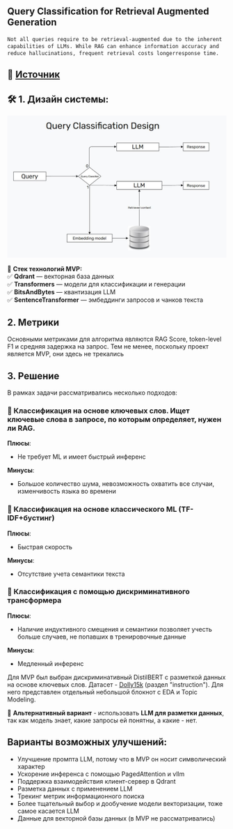 ## **Query Classification for Retrieval Augmented Generation**

```
Not all queries require to be retrieval-augmented due to the inherent capabilities of LLMs. While RAG can enhance information accuracy and reduce hallucinations, frequent retrieval costs longerresponse time.
```
## 📄 [Источник]((https://aclanthology.org/2024.emnlp-main.981.pdf))


## 🛠 1. Дизайн системы:
![](docs\query_classification_design.png)

📌 **Стек технологий MVP:**  
✅ **Qdrant** — векторная база данных  
✅ **Transformers** — модели для классификации и генерации  
✅ **BitsAndBytes** — квантизация LLM  
✅ **SentenceTransformer** — эмбеддинги запросов и чанков текста

## 2. Метрики

Основными метриками для алгоритма являются RAG Score, token-level F1 и средняя задержка на запрос. Тем не менее, поскольку проект является MVP, они здесь не трекались

## 3. Решение 

В рамках задачи рассматривались несколько подходов:

### 🔹 Классификация на основе ключевых слов. Ищет ключевые слова в запросе, по которым определяет, нужен ли RAG.

**Плюсы**:

- Не требует ML и имеет быстрый инференс

**Минусы**:

- Большое количество шума, невозможность охватить все случаи, изменчивость языка во времени


### 🔹 Классификация на основе классического ML (TF-IDF+бустинг)

**Плюсы**:

- Быстрая скорость

**Минусы**:

- Отсутствие учета семантики текста

### 🔹 Классификация с помощью дискриминативного трансформера

**Плюсы**:

- Наличие индуктивного смещения и семантики позволяет учесть больше случаев, не попавших в тренировочные данные

**Минусы**:

- Медленный инференс

Для MVP был выбран дискриминативный DistilBERT с разметкой данных на основе ключевых слов. Датасет - [Dolly15k](https://huggingface.co/datasets/databricks/databricks-dolly-15k) (раздел "instruction"). Для него представлен отдельный небольшой блокнот с EDA и Topic Modeling.

📌 **Альтернативный вариант** -  использовать **LLM для разметки данных**, так как модель знает, какие запросы ей понятны, а какие - нет.

## Варианты возможных улучшений:

- Улучшение промпта LLM, потому что в MVP он носит символический характер
- Ускорение инференса с помощью PagedAttention и vllm
- Поддержка взаимодействия клиент-сервер в Qdrant
- Разметка данных с применением LLM
- Трекинг метрик информационного поиска
- Более тщательный выбор и дообучение модели векторизации, тоже самое касается LLM
- Данные для векторной базы данных (в MVP не рассматривались)
